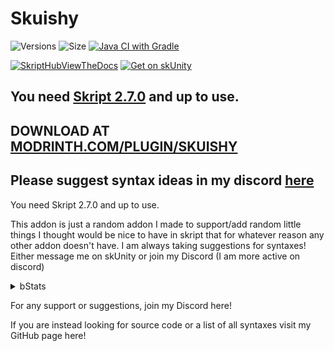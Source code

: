 # Skuishy

![Versions](https://img.shields.io/github/v/release/aabssmc/Skuishy) ![Size](https://img.shields.io/github/repo-size/aabssmc/Skuishy) [![Java CI with Gradle](https://github.com/aabssmc/Skuishy/actions/workflows/gradle.yml/badge.svg)](https://github.com/aabssmc/Skuishy/actions/workflows/gradle.yml)


[![SkriptHubViewTheDocs](http://skripthub.net/static/addon/ViewTheDocsButton.png)](http://skripthub.net/docs/?addon=Skuishy)
[![Get on skUnity](https://docs.skunity.com/skunity/library/Docs/Assets/assets/images/buttons/v2/get-the-syntax-square.png)](https://docs.skunity.com/syntax/search/addon:Skuishy)

## You need [Skript 2.7.0](https://github.com/SkriptLang/Skript) and up to use.

## DOWNLOAD AT [MODRINTH.COM/PLUGIN/SKUISHY](https://modrinth.com/plugin/skuishy)

## Please suggest syntax ideas in my discord [here](https://discord.gg/66DF7pMdnp)

You need Skript 2.7.0 and up to use.


This addon is just a random addon I made to support/add random little things I thought would be nice to have in skript that for whatever reason any other addon doesn't have. I am always taking suggestions for syntaxes! Either message me on skUnity or join my Discord (I am more active on discord)

<details>
<summary>bStats</summary>

![bStats](https://bstats.org/signatures/bukkit/skuishy.svg)

</details>



For any support or suggestions, join my Discord here!

If you are instead looking for source code or a list of all syntaxes visit my GitHub page here!
